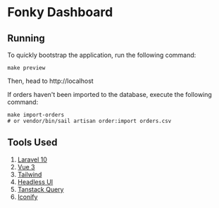 # Fonky Dashboard

## Running

To quickly bootstrap the application, run the following command:

```
make preview
```

Then, head to http://localhost

If orders haven't been imported to the database, execute the following command:

```
make import-orders
# or vendor/bin/sail artisan order:import orders.csv
```

## Tools Used

1. [Laravel 10](https://laravel.com)
2. [Vue 3](https://vuejs.org/)
3. [Tailwind](https://tailwindcss.com/)
4. [Headless UI](https://headlessui.com/)
5. [Tanstack Query](https://tanstack.com/query/latest/docs/vue/installation)
6. [Iconify](https://iconify.design/)
